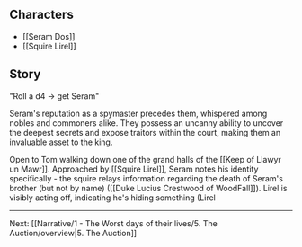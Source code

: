 ## Characters
- [[Seram Dos]]
- [[Squire Lirel]]


## Story

"Roll a d4 -> get Seram"

Seram's reputation as a spymaster precedes them, whispered among nobles and commoners alike. They possess an uncanny ability to uncover the deepest secrets and expose traitors within the court, making them an invaluable asset to the king.

Open to Tom walking down one of the grand halls of the [[Keep of Llawyr un Mawr]]. Approached by [[Squire Lirel]], Seram notes his identity specifically - the squire relays information regarding the death of Seram's brother (but not by name) ([[Duke Lucius Crestwood of WoodFall]]). Lirel is visibly acting off, indicating he's hiding something (Lirel 

---
Next: [[Narrative/1 - The Worst days of their lives/5. The Auction/overview|5. The Auction]]

